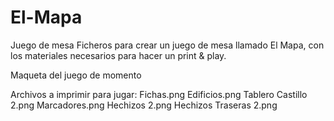# El-Mapa
Juego de mesa
Ficheros para crear un juego de mesa llamado El Mapa, con los materiales necesarios para hacer un print & play.

Maqueta del juego de momento

Archivos a imprimir para jugar:
Fichas.png
Edificios.png
Tablero Castillo 2.png
Marcadores.png
Hechizos 2.png
Hechizos Traseras 2.png
